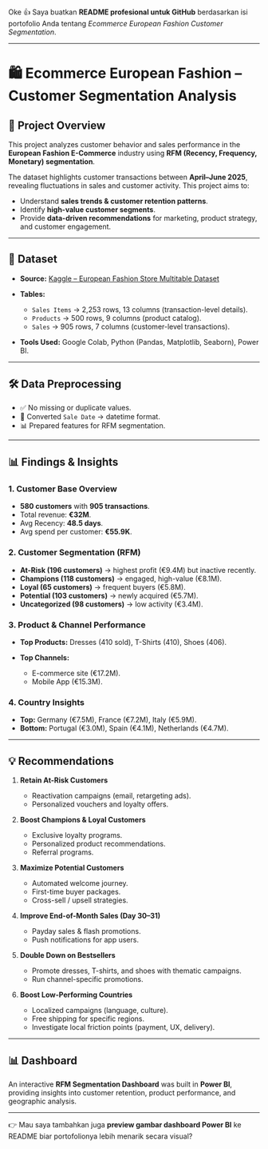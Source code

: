 Oke 👍 Saya buatkan **README profesional untuk GitHub** berdasarkan isi portofolio Anda tentang *Ecommerce European Fashion Customer Segmentation*.

---

# 🛍️ Ecommerce European Fashion – Customer Segmentation Analysis

## 📌 Project Overview

This project analyzes customer behavior and sales performance in the **European Fashion E-Commerce** industry using **RFM (Recency, Frequency, Monetary) segmentation**.

The dataset highlights customer transactions between **April–June 2025**, revealing fluctuations in sales and customer activity. This project aims to:

* Understand **sales trends & customer retention patterns**.
* Identify **high-value customer segments**.
* Provide **data-driven recommendations** for marketing, product strategy, and customer engagement.

---

## 📂 Dataset

* **Source:** [Kaggle – European Fashion Store Multitable Dataset](https://www.kaggle.com/datasets/joycemara/european-fashion-store-multitable-dataset/data)
* **Tables:**

  * `Sales Items` → 2,253 rows, 13 columns (transaction-level details).
  * `Products` → 500 rows, 9 columns (product catalog).
  * `Sales` → 905 rows, 7 columns (customer-level transactions).
* **Tools Used:** Google Colab, Python (Pandas, Matplotlib, Seaborn), Power BI.

---

## 🛠️ Data Preprocessing

* ✅ No missing or duplicate values.
* 🔄 Converted `Sale Date` → datetime format.
* 📊 Prepared features for RFM segmentation.

---

## 📊 Findings & Insights

### 1. Customer Base Overview

* **580 customers** with **905 transactions**.
* Total revenue: **€32M**.
* Avg Recency: **48.5 days**.
* Avg spend per customer: **€55.9K**.

### 2. Customer Segmentation (RFM)

* **At-Risk (196 customers)** → highest profit (€9.4M) but inactive recently.
* **Champions (118 customers)** → engaged, high-value (€8.1M).
* **Loyal (65 customers)** → frequent buyers (€5.8M).
* **Potential (103 customers)** → newly acquired (€5.7M).
* **Uncategorized (98 customers)** → low activity (€3.4M).

### 3. Product & Channel Performance

* **Top Products:** Dresses (410 sold), T-Shirts (410), Shoes (406).
* **Top Channels:**

  * E-commerce site (€17.2M).
  * Mobile App (€15.3M).

### 4. Country Insights

* **Top:** Germany (€7.5M), France (€7.2M), Italy (€5.9M).
* **Bottom:** Portugal (€3.0M), Spain (€4.1M), Netherlands (€4.7M).

---

## 💡 Recommendations

1. **Retain At-Risk Customers**

   * Reactivation campaigns (email, retargeting ads).
   * Personalized vouchers and loyalty offers.

2. **Boost Champions & Loyal Customers**

   * Exclusive loyalty programs.
   * Personalized product recommendations.
   * Referral programs.

3. **Maximize Potential Customers**

   * Automated welcome journey.
   * First-time buyer packages.
   * Cross-sell / upsell strategies.

4. **Improve End-of-Month Sales (Day 30–31)**

   * Payday sales & flash promotions.
   * Push notifications for app users.

5. **Double Down on Bestsellers**

   * Promote dresses, T-shirts, and shoes with thematic campaigns.
   * Run channel-specific promotions.

6. **Boost Low-Performing Countries**

   * Localized campaigns (language, culture).
   * Free shipping for specific regions.
   * Investigate local friction points (payment, UX, delivery).

---

## 📊 Dashboard

An interactive **RFM Segmentation Dashboard** was built in **Power BI**, providing insights into customer retention, product performance, and geographic analysis.

---


👉 Mau saya tambahkan juga **preview gambar dashboard Power BI** ke README biar portofolionya lebih menarik secara visual?
